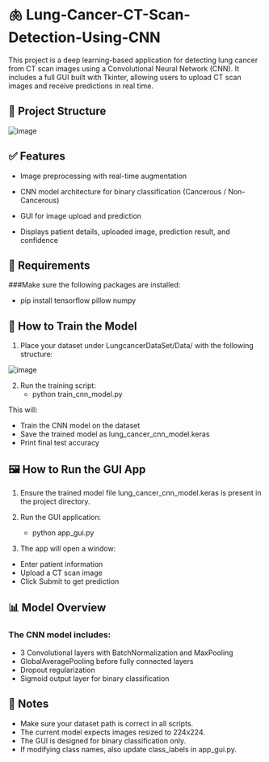 # 🫁 Lung-Cancer-CT-Scan-Detection-Using-CNN
This project is a deep learning-based application for detecting lung cancer from CT scan images using a Convolutional Neural Network (CNN). It includes a full GUI built with Tkinter, allowing users to upload CT scan images and receive predictions in real time.

## 📁 Project Structure

![image](https://github.com/user-attachments/assets/c3b51d5c-a4e0-4f58-a901-05bd2edefaa3)


## ✅ Features
- Image preprocessing with real-time augmentation

- CNN model architecture for binary classification (Cancerous / Non-Cancerous)

- GUI for image upload and prediction

- Displays patient details, uploaded image, prediction result, and confidence

## 🔧 Requirements
###Make sure the following packages are installed:
- pip install tensorflow pillow numpy

## 🧠 How to Train the Model
1. Place your dataset under LungcancerDataSet/Data/ with the following structure:

![image](https://github.com/user-attachments/assets/b3fee6aa-55ba-44b5-a4e3-e8780b34e29e)

2. Run the training script:
   - python train_cnn_model.py
     
This will:
- Train the CNN model on the dataset
- Save the trained model as lung_cancer_cnn_model.keras
- Print final test accuracy

## 🖼️ How to Run the GUI App
1. Ensure the trained model file lung_cancer_cnn_model.keras is present in the project directory.
2. Run the GUI application:
   - python app_gui.py
     
3. The app will open a window:
- Enter patient information
- Upload a CT scan image
- Click Submit to get prediction

## 📊 Model Overview
### The CNN model includes:

- 3 Convolutional layers with BatchNormalization and MaxPooling
- GlobalAveragePooling before fully connected layers
- Dropout regularization
- Sigmoid output layer for binary classification

## 📌 Notes
- Make sure your dataset path is correct in all scripts.
- The current model expects images resized to 224x224.
- The GUI is designed for binary classification only.
- If modifying class names, also update class_labels in app_gui.py.
